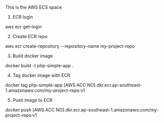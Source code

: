 This is the AWS ECS space

1) ECR login

aws ecr get-login

2) Create ECR repo

aws ecr create-repository --repository-name my-project-repo

3) Build docker image

docker build -t php-simple-app .

4) Tag docker image with ECR 

docker tag php-simple-app [AWS ACC NO].dkr.ecr.ap-southeast-1.amazonaws.com/my-project-repo:v1

5) Push image to ECR

docker push [AWS ACC NO].dkr.ecr.ap-southeast-1.amazonaws.com/my-project-repo:v1


